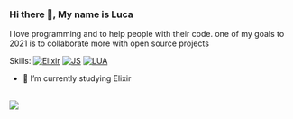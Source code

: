 ### Hi there 👋, My name is Luca

I love programming and to help people with their code. one of my goals to 2021 is to collaborate more with open source projects

Skills: [![Elixir](https://www.vectorlogo.zone/logos/elixir-lang/elixir-lang-icon.svg)](https://github.com/synterrr?tab=repositories&q=&type=&language=elixir)
[![JS](https://www.vectorlogo.zone/logos/javascript/javascript-icon.svg)](https://github.com/synterrr?tab=repositories&q=&type=&language=javascript)
[![LUA](https://www.vectorlogo.zone/logos/lua/lua-icon.svg)](https://github.com/synterrr?tab=repositories&q=&type=&language=lua)


- 🔭 I’m currently studying Elixir

<br>
<a href="https://github.com/anuraghazra/github-readme-stats">
  <img align="center" src="https://github-readme-stats.vercel.app/api/top-langs/?username=synterrr&layout=compact&theme=onedark" />
</a> 

